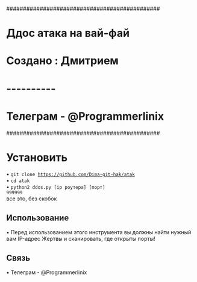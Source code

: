 ##############################################
#         Ддос атака на вай-фай              #
#           Создано : Дмитрием               #
#               ----------                   #
#           Телеграм - @Programmerlinix      #
##############################################

# Установить
• <code>git clone https://github.com/Dima-git-hak/atak</code><br>
• <code>cd atak</code><br>
• <code>python2 ddos.py [ip роутера] [порт] 999999</code><br> все это, без скобок

## Использование
• Перед использованием этого инструмента вы должны найти нужный вам IP-адрес Жертвы и сканировать, где открыты порты!

## Связь 
• Телеграм - @Programmerlinix
